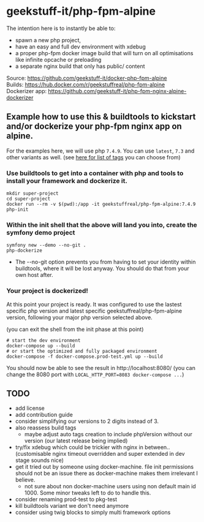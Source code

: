 # geekstuff-it/php-fpm-alpine


The intention here is to instantly be able to:
- spawn a new php project,
- have an easy and full dev environment with xdebug
- a proper php-fpm docker image build that will turn on all optimisations like infinite opcache or preloading
- a separate nginx build that only has public/ content

Source: https://github.com/geekstuff-it/docker-php-fpm-alpine  
Builds: https://hub.docker.com/r/geekstuffreal/php-fpm-alpine  
Dockerizer app: https://github.com/geekstuff-it/php-fpm-nginx-alpine-dockerizer


## Example how to use this & buildtools to kickstart and/or dockerize your php-fpm nginx app on alpine.
For the examples here, we will use php `7.4.9`. You can use `latest`, `7.3` and other variants as well.
(see [here for list of tags](https://hub.docker.com/r/geekstuffreal/php-fpm-alpine/tags) you can choose from)

### Use buildtools to get into a container with php and tools to install your framework and dockerize it.
```
mkdir super-project
cd super-project
docker run --rm -v $(pwd):/app -it geekstuffreal/php-fpm-alpine:7.4.9 php-init
```

### Within the init shell that the above will land you into, create the symfony demo project
```
symfony new --demo --no-git .
php-dockerize
```
* The --no-git option prevents you from having to set your identity within buildtools, where it will be lost anyway.
   You should do that from your own host after.

### Your project is dockerized!
At this point your project is ready.
It was configured to use the lastest specific php version and latest specific geekstuffreal/php-fpm-alpine version,
following your major php version selected above.

(you can exit the shell from the init phase at this point)
```
# start the dev environment
docker-compose up --build
# or start the optimized and fully packaged environment
docker-compose -f docker-compose.prod-test.yml up --build
```
You should now be able to see the result in http://localhost:8080/
(you can change the 8080 port with `LOCAL_HTTP_PORT=8083 docker-compose ...`)

## TODO
- add license
- add contribution guide
- consider simplifying our versions to 2 digits instead of 3.
- also reassess build tags
  - maybe adjust auto tags creation to include phpVersion without our version (our latest release being implied)
- try/fix xdebug which could be trickier with nginx in between.. (customisable nginx timeout overridden and super extended in dev stage sounds nice)
- get it tried out by someone using docker-machine. file init permissions should not be an issue there as docker-machine makes them irrelevant I believe.
  - not sure about non docker-machine users using non default main id 1000. Some minor tweaks left to do to handle this.
- consider renaming prod-test to pkg-test
- kill buildtools variant we don't need anymore
- consider using twig blocks to simply multi framework options
